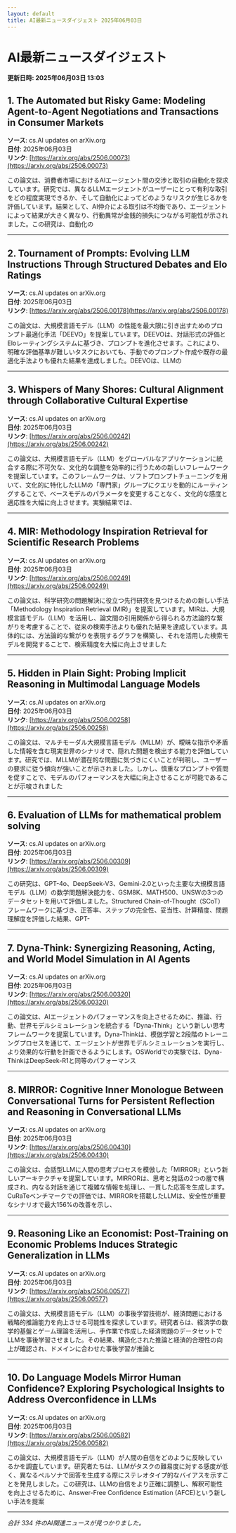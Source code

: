 ```yaml
---
layout: default
title: AI最新ニュースダイジェスト 2025年06月03日
---
```


# AI最新ニュースダイジェスト
**更新日時: 2025年06月03日 13:03**

## 1. The Automated but Risky Game: Modeling Agent-to-Agent Negotiations and Transactions in Consumer Markets

**ソース**: cs.AI updates on arXiv.org  
**日付**: 2025年06月03日  
**リンク**: [https://arxiv.org/abs/2506.00073](https://arxiv.org/abs/2506.00073)  

この論文は、消費者市場におけるAIエージェント間の交渉と取引の自動化を探求しています。研究では、異なるLLMエージェントがユーザーにとって有利な取引をどの程度実現できるか、そして自動化によってどのようなリスクが生じるかを評価しています。結果として、AI仲介による取引は不均衡であり、エージェントによって結果が大きく異なり、行動異常が金銭的損失につながる可能性が示されました。この研究は、自動化の  

---

## 2. Tournament of Prompts: Evolving LLM Instructions Through Structured Debates and Elo Ratings

**ソース**: cs.AI updates on arXiv.org  
**日付**: 2025年06月03日  
**リンク**: [https://arxiv.org/abs/2506.00178](https://arxiv.org/abs/2506.00178)  

この論文は、大規模言語モデル（LLM）の性能を最大限に引き出すためのプロンプト最適化手法「DEEVO」を提案しています。DEEVOは、対話形式の評価とEloレーティングシステムに基づき、プロンプトを進化させます。これにより、明確な評価基準が難しいタスクにおいても、手動でのプロンプト作成や既存の最適化手法よりも優れた結果を達成しました。DEEVOは、LLMの  

---

## 3. Whispers of Many Shores: Cultural Alignment through Collaborative Cultural Expertise

**ソース**: cs.AI updates on arXiv.org  
**日付**: 2025年06月03日  
**リンク**: [https://arxiv.org/abs/2506.00242](https://arxiv.org/abs/2506.00242)  

この論文は、大規模言語モデル（LLM）をグローバルなアプリケーションに統合する際に不可欠な、文化的な調整を効率的に行うための新しいフレームワークを提案しています。このフレームワークは、ソフトプロンプトチューニングを用いて、文化的に特化したLLMの「専門家」グループにクエリを動的にルーティングすることで、ベースモデルのパラメータを変更することなく、文化的な感度と適応性を大幅に向上させます。実験結果では、  

---

## 4. MIR: Methodology Inspiration Retrieval for Scientific Research Problems

**ソース**: cs.AI updates on arXiv.org  
**日付**: 2025年06月03日  
**リンク**: [https://arxiv.org/abs/2506.00249](https://arxiv.org/abs/2506.00249)  

この論文は、科学研究の問題解決に役立つ先行研究を見つけるための新しい手法「Methodology Inspiration Retrieval (MIR)」を提案しています。MIRは、大規模言語モデル（LLM）を活用し、論文間の引用関係から得られる方法論的な繋がりを考慮することで、従来の検索手法よりも優れた結果を達成しています。具体的には、方法論的な繋がりを表現するグラフを構築し、それを活用した検索モデルを開発することで、検索精度を大幅に向上させました  

---

## 5. Hidden in Plain Sight: Probing Implicit Reasoning in Multimodal Language Models

**ソース**: cs.AI updates on arXiv.org  
**日付**: 2025年06月03日  
**リンク**: [https://arxiv.org/abs/2506.00258](https://arxiv.org/abs/2506.00258)  

この論文は、マルチモーダル大規模言語モデル（MLLM）が、曖昧な指示や矛盾した情報を含む現実世界のシナリオで、隠れた問題を検出する能力を評価しています。研究では、MLLMが潜在的な問題に気づきにくいことが判明し、ユーザーの要求に従う傾向が強いことが示されました。しかし、慎重なプロンプトや質問を促すことで、モデルのパフォーマンスを大幅に向上させることが可能であることが示唆されました  

---

## 6. Evaluation of LLMs for mathematical problem solving

**ソース**: cs.AI updates on arXiv.org  
**日付**: 2025年06月03日  
**リンク**: [https://arxiv.org/abs/2506.00309](https://arxiv.org/abs/2506.00309)  

この研究は、GPT-4o、DeepSeek-V3、Gemini-2.0といった主要な大規模言語モデル（LLM）の数学問題解決能力を、GSM8K、MATH500、UNSWの3つのデータセットを用いて評価しました。Structured Chain-of-Thought（SCoT）フレームワークに基づき、正答率、ステップの完全性、妥当性、計算精度、問題理解度を評価した結果、GPT-  

---

## 7. Dyna-Think: Synergizing Reasoning, Acting, and World Model Simulation in AI Agents

**ソース**: cs.AI updates on arXiv.org  
**日付**: 2025年06月03日  
**リンク**: [https://arxiv.org/abs/2506.00320](https://arxiv.org/abs/2506.00320)  

この論文は、AIエージェントのパフォーマンスを向上させるために、推論、行動、世界モデルシミュレーションを統合する「Dyna-Think」という新しい思考フレームワークを提案しています。Dyna-Thinkは、模倣学習と2段階のトレーニングプロセスを通じて、エージェントが世界モデルシミュレーションを実行し、より効果的な行動を計画できるようにします。OSWorldでの実験では、Dyna-ThinkはDeepSeek-R1と同等のパフォーマンス  

---

## 8. MIRROR: Cognitive Inner Monologue Between Conversational Turns for Persistent Reflection and Reasoning in Conversational LLMs

**ソース**: cs.AI updates on arXiv.org  
**日付**: 2025年06月03日  
**リンク**: [https://arxiv.org/abs/2506.00430](https://arxiv.org/abs/2506.00430)  

この論文は、会話型LLMに人間の思考プロセスを模倣した「MIRROR」という新しいアーキテクチャを提案しています。MIRRORは、思考と発話の2つの層で構成され、内なる対話を通じて複雑な情報を処理し、一貫した応答を生成します。CuRaTeベンチマークでの評価では、MIRRORを搭載したLLMは、安全性が重要なシナリオで最大156%の改善を示し、  

---

## 9. Reasoning Like an Economist: Post-Training on Economic Problems Induces Strategic Generalization in LLMs

**ソース**: cs.AI updates on arXiv.org  
**日付**: 2025年06月03日  
**リンク**: [https://arxiv.org/abs/2506.00577](https://arxiv.org/abs/2506.00577)  

この論文は、大規模言語モデル（LLM）の事後学習技術が、経済問題における戦略的推論能力を向上させる可能性を探求しています。研究者らは、経済学の数学的基盤とゲーム理論を活用し、手作業で作成した経済問題のデータセットでLLMを事後学習させました。その結果、構造化された推論と経済的合理性の向上が確認され、ドメインに合わせた事後学習が推論と  

---

## 10. Do Language Models Mirror Human Confidence? Exploring Psychological Insights to Address Overconfidence in LLMs

**ソース**: cs.AI updates on arXiv.org  
**日付**: 2025年06月03日  
**リンク**: [https://arxiv.org/abs/2506.00582](https://arxiv.org/abs/2506.00582)  

この論文は、大規模言語モデル（LLM）が人間の自信をどのように反映しているかを調査しています。研究者たちは、LLMがタスクの難易度に対する感度が低く、異なるペルソナで回答を生成する際にステレオタイプ的なバイアスを示すことを発見しました。この研究は、LLMの自信をより正確に調整し、解釈可能性を向上させるために、Answer-Free Confidence Estimation (AFCE)という新しい手法を提案  

---

*合計 334 件のAI関連ニュースが見つかりました。*
